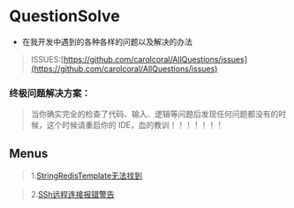 # QuestionSolve

* 在我开发中遇到的各种各样的问题以及解决的办法

> ISSUES:[https://github.com/carolcoral/AllQuestions/issues](https://github.com/carolcoral/AllQuestions/issues)

### 终极问题解决方案：

> 当你确实完全的检查了代码、输入、逻辑等问题后发现任何问题都没有的时候，这个时候请重启你的 IDE，血的教训！！！！！！！

## Menus

>1.[StringRedisTemplate无法找到](https://github.com/carolcoral/AllQuestions/blob/master/StringRedisTemplate无法找到.md)

>2.[SSh远程连接报错警告](https://github.com/carolcoral/AllQuestions/blob/master/SSH%E8%BF%9C%E7%A8%8B%E8%BF%9E%E6%8E%A5%E5%87%BA%E7%8E%B0%E9%97%AE%E9%A2%98.md)
